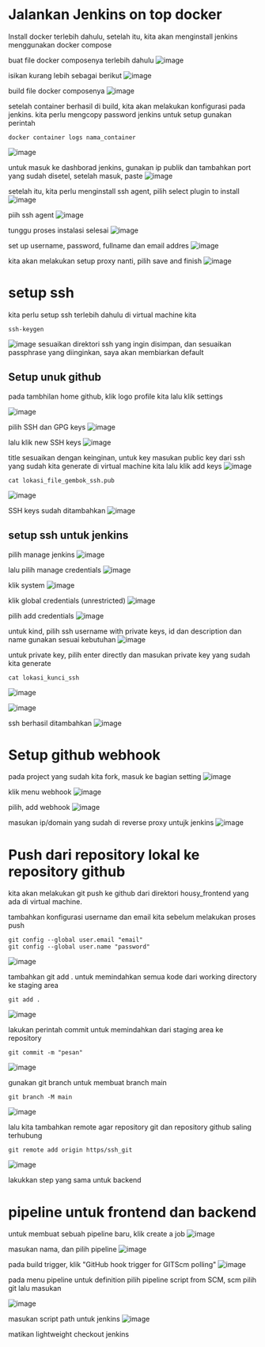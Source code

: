# Jalankan Jenkins on top docker

Install docker terlebih dahulu,
setelah itu, kita akan menginstall jenkins menggunakan docker compose

buat file docker composenya terlebih dahulu
![image](https://user-images.githubusercontent.com/36489276/206492361-6ca98647-87ed-4c66-b0c9-a7f53a72a4fe.png)


isikan kurang lebih sebagai berikut
![image](https://user-images.githubusercontent.com/36489276/206492072-9c5eca1c-7ab4-4714-85ad-db737789f5e8.png)

build file docker composenya
![image](https://user-images.githubusercontent.com/36489276/206493456-0d634a2b-61ff-46b0-9a62-8194968a8caf.png)

setelah container berhasil di build, kita akan melakukan konfigurasi pada jenkins.
kita perlu mengcopy password jenkins untuk setup
gunakan perintah 
```
docker container logs nama_container
```
![image](https://user-images.githubusercontent.com/36489276/206495373-9831195c-4a82-45ab-8fe9-42daa789de1d.png)

untuk masuk ke dashborad jenkins, gunakan ip publik dan tambahkan port yang sudah disetel, setelah masuk, paste 
![image](https://user-images.githubusercontent.com/36489276/206496162-9143dc0f-51fb-46c3-a6ba-797e2508314d.png)

setelah itu, kita perlu menginstall ssh agent, pilih select plugin to install
![image](https://user-images.githubusercontent.com/36489276/206497089-3941bb6c-ee84-4e21-9db6-1a4ec59db57c.png)

piih ssh agent
![image](https://user-images.githubusercontent.com/36489276/206498117-aeb5d08a-641a-4f6f-8a07-f565a0e399e6.png)

tunggu proses instalasi selesai
![image](https://user-images.githubusercontent.com/36489276/206498226-6b3bb326-1806-4c48-820b-3586a87320bb.png)

set up username, password, fullname dan email addres
![image](https://user-images.githubusercontent.com/36489276/206498951-bbce3abb-8eeb-44c4-9528-13e1da0e5c79.png)

kita akan melakukan setup proxy nanti, pilih save and finish
![image](https://user-images.githubusercontent.com/36489276/206499492-5e5fcb65-8b49-448f-a7eb-95309feab113.png)

# setup ssh
kita perlu setup ssh terlebih dahulu di virtual machine kita
```
ssh-keygen
```
![image](https://user-images.githubusercontent.com/36489276/206378634-655b8182-8bee-4688-a36d-41b8182bbb9c.png)
sesuaikan direktori ssh yang ingin disimpan, dan sesuaikan passphrase yang diinginkan, saya akan membiarkan default

## Setup unuk github
pada tambhilan home github, klik logo profile kita lalu klik settings

![image](https://user-images.githubusercontent.com/36489276/206379166-6aa0c1b2-92b2-4a79-9949-4b4912ec9237.png)

pilih SSH dan GPG keys
![image](https://user-images.githubusercontent.com/36489276/206379275-0acb8afe-f83b-4e55-8710-2428e2c76091.png)

lalu klik new SSH keys
![image](https://user-images.githubusercontent.com/36489276/206379544-f13f0aa3-bcf8-422f-9f5d-df0a780317e1.png)

title sesuaikan dengan keinginan,
untuk key masukan public key dari ssh yang sudah kita generate di virtual machine kita lalu klik add keys
![image](https://user-images.githubusercontent.com/36489276/206380320-a35639c5-0137-41fe-8eb2-0a238b4c536d.png)

```
cat lokasi_file_gembok_ssh.pub
```
![image](https://user-images.githubusercontent.com/36489276/206379980-81ab867f-1f15-46e2-835a-04739ea48269.png)

SSH keys sudah ditambahkan
![image](https://user-images.githubusercontent.com/36489276/206380683-21edde7f-2b0b-4909-adf5-4a7938351d53.png)

## setup ssh untuk jenkins

pilih manage jenkins
![image](https://user-images.githubusercontent.com/36489276/206382002-069afbde-230c-419f-9dac-f732a78ae61b.png)

lalu pilih manage credentials
![image](https://user-images.githubusercontent.com/36489276/206382123-223f10e3-4142-40e1-9a86-1e7d6e0efa81.png)

klik system
![image](https://user-images.githubusercontent.com/36489276/206382682-d5251e35-b4a5-446d-bbaf-e6d7f304ec12.png)

klik global credentials (unrestricted)
![image](https://user-images.githubusercontent.com/36489276/206382814-1cb7c6a1-cbe5-4b5c-a28c-cea28413c66d.png)

pilih add credentials
![image](https://user-images.githubusercontent.com/36489276/206382859-2cb90a2f-c06a-47d2-8536-86eac7c26faf.png)

untuk kind, pilih ssh username with private keys, id dan description dan name gunakan sesuai kebutuhan
![image](https://user-images.githubusercontent.com/36489276/206383615-9fe0fc59-cb44-450a-8060-b3899ce6be8a.png)

untuk private key, pilih enter directly dan masukan private key yang sudah kita generate
```
cat lokasi_kunci_ssh
```
![image](https://user-images.githubusercontent.com/36489276/206384167-be675843-45ce-405c-9341-86fdbd267564.png)

![image](https://user-images.githubusercontent.com/36489276/206383962-4ea6f124-447c-4f05-981f-942ff9d6d375.png)

ssh berhasil ditambahkan
![image](https://user-images.githubusercontent.com/36489276/206384432-4165d491-42c6-43ba-a224-6e50765ed481.png)

# Setup github webhook

pada project yang sudah kita fork, masuk ke bagian setting
![image](https://user-images.githubusercontent.com/36489276/206505171-92b419dd-f9b0-4646-8d20-4a69a37a8966.png)

klik menu webhook
![image](https://user-images.githubusercontent.com/36489276/206505572-19722d33-4427-4fa7-9a2c-42efa308f7c6.png)

pilih, add webhook
![image](https://user-images.githubusercontent.com/36489276/206505754-15a92f92-d590-4fb8-91e6-a28f7f5e6acb.png)

masukan ip/domain yang sudah di reverse proxy untujk jenkins
![image](https://user-images.githubusercontent.com/36489276/206506916-e00c5e7a-3cef-4fa6-ae75-56595d1af2d3.png)

# Push dari repository lokal ke repository github

kita akan melakukan git push ke github dari direktori housy_frontend yang ada di virtual machine.

tambahkan konfigurasi username dan email kita sebelum melakukan proses push
```
git config --global user.email "email"
git config --global user.name "password"
```
![image](https://user-images.githubusercontent.com/36489276/206459836-7518d25b-b7b7-47dc-82b9-0edb98362dcd.png)

tambahkan git add . untuk memindahkan semua kode dari working directory ke staging area
```
git add . 
```
![image](https://user-images.githubusercontent.com/36489276/206459934-326b5270-aefc-4a56-85c9-625211d6882e.png)

lakukan perintah commit untuk memindahkan dari staging area ke repository
```
git commit -m "pesan"
```
![image](https://user-images.githubusercontent.com/36489276/206461066-0ed857da-7d77-4d74-8395-060a09422201.png)

gunakan git branch untuk membuat branch main
```
git branch -M main
```
![image](https://user-images.githubusercontent.com/36489276/206461370-36d65d8b-c5b5-4f63-9964-b0e77c4657dd.png)

lalu kita tambahkan remote agar repository git dan repository github saling terhubung
```
git remote add origin https/ssh_git
```
![image](https://user-images.githubusercontent.com/36489276/206463191-b78f759f-93f4-4bd0-a66d-15ce66b79744.png)

lakukkan step yang sama untuk backend

# pipeline untuk frontend dan backend

untuk membuat sebuah pipeline baru, klik create a job
![image](https://user-images.githubusercontent.com/36489276/206452340-5d06e03e-7f95-458f-af34-90612b2a0e8a.png)

masukan nama, dan pilih pipeline
![image](https://user-images.githubusercontent.com/36489276/206455553-f4e16549-e29c-4150-930a-8266e41e8eee.png)

pada build trigger, klik "GitHub hook trigger for GITScm polling"
![image](https://user-images.githubusercontent.com/36489276/206455852-14adbf53-695e-4642-8bfa-d3e199e18a83.png)

pada menu pipeline
untuk definition pilih pipeline script from SCM,
scm pilih git
lalu masukan 

![image](https://user-images.githubusercontent.com/36489276/206470299-6d1c8c19-21d1-45ce-8557-89ac38d76800.png)

masukan script path untuk jenkins
![image](https://user-images.githubusercontent.com/36489276/206470790-2fe3a22c-81cb-4627-b476-5ae0c3c0e723.png)

matikan lightweight checkout jenkins
